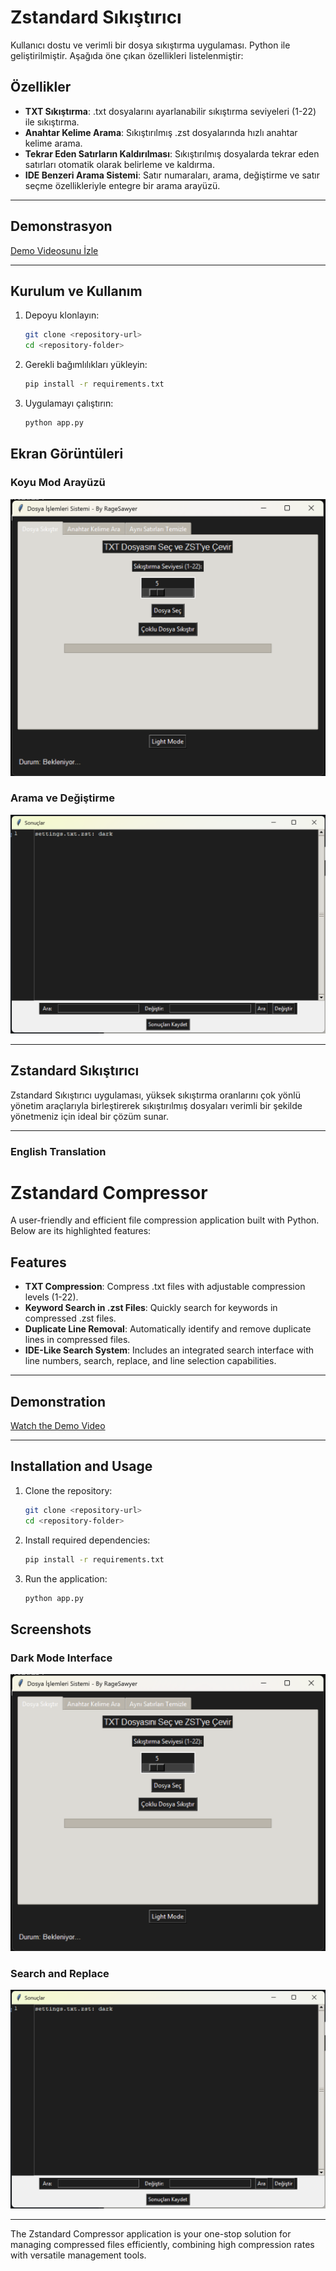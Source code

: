# Zstandard Sıkıştırıcı

Kullanıcı dostu ve verimli bir dosya sıkıştırma uygulaması. Python ile geliştirilmiştir. Aşağıda öne çıkan özellikleri listelenmiştir:

## Özellikler

- **TXT Sıkıştırma**: .txt dosyalarını ayarlanabilir sıkıştırma seviyeleri (1-22) ile sıkıştırma.
- **Anahtar Kelime Arama**: Sıkıştırılmış .zst dosyalarında hızlı anahtar kelime arama.
- **Tekrar Eden Satırların Kaldırılması**: Sıkıştırılmış dosyalarda tekrar eden satırları otomatik olarak belirleme ve kaldırma.
- **IDE Benzeri Arama Sistemi**: Satır numaraları, arama, değiştirme ve satır seçme özellikleriyle entegre bir arama arayüzü.

---

## Demonstrasyon

[Demo Videosunu İzle](https://youtu.be/4OWkSlusKfU)

---

## Kurulum ve Kullanım

1. Depoyu klonlayın:
   ```bash
   git clone <repository-url>
   cd <repository-folder>
   ```
2. Gerekli bağımlılıkları yükleyin:
   ```bash
   pip install -r requirements.txt
   ```
3. Uygulamayı çalıştırın:
   ```bash
   python app.py
   ```

## Ekran Görüntüleri

### Koyu Mod Arayüzü

![Koyu Mod Arayüzü](dark_mode_screenshot.png)

### Arama ve Değiştirme

![Arama ve Değiştirme](search_replace_screenshot.png)

---

## Zstandard Sıkıştırıcı

Zstandard Sıkıştırıcı uygulaması, yüksek sıkıştırma oranlarını çok yönlü yönetim araçlarıyla birleştirerek sıkıştırılmış dosyaları verimli bir şekilde yönetmeniz için ideal bir çözüm sunar.

---

### English Translation

# Zstandard Compressor

A user-friendly and efficient file compression application built with Python. Below are its highlighted features:

## Features

- **TXT Compression**: Compress .txt files with adjustable compression levels (1-22).
- **Keyword Search in .zst Files**: Quickly search for keywords in compressed .zst files.
- **Duplicate Line Removal**: Automatically identify and remove duplicate lines in compressed files.
- **IDE-Like Search System**: Includes an integrated search interface with line numbers, search, replace, and line selection capabilities.

---

## Demonstration

[Watch the Demo Video](https://youtu.be/4OWkSlusKfU)

---

## Installation and Usage

1. Clone the repository:
   ```bash
   git clone <repository-url>
   cd <repository-folder>
   ```
2. Install required dependencies:
   ```bash
   pip install -r requirements.txt
   ```
3. Run the application:
   ```bash
   python app.py
   ```

## Screenshots

### Dark Mode Interface

![Dark Mode Interface](dark_mode_screenshot.png)

### Search and Replace

![Search and Replace](search_replace_screenshot.png)

---

The Zstandard Compressor application is your one-stop solution for managing compressed files efficiently, combining high compression rates with versatile management tools.
